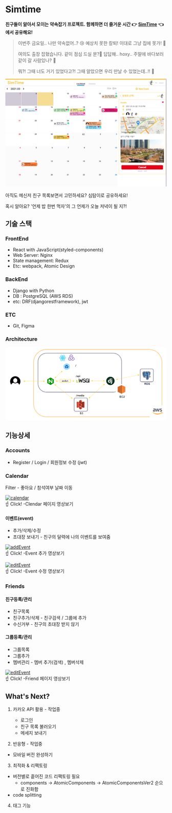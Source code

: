 # Simtime

**친구들이 알아서 모이는 약속잡기 프로젝트. 함께하면 더 즐거운 시간 :point_right: [SimTime](simti.me) :point_left:에서 공유해요!**  

> 이번주 금요일.. 나만 약속없어..? :cry: 예상치 못한 칼퇴!  이대로 그냥 집에 못가! :beer:  
>
> 여의도 출장 잡혔습니다.  같이 점심 드실 분?:curry:  답답해.. hoxy.. 주말에 바다보러 같이 갈 사람있나? :bus:  
>
> 뭐?! 그때 너도 거기 있었다고?! 그때 알았으면 우리 만날 수 있었는데..!! :no_good: 
 

![simtime](https://github.com/arara90/images/blob/master/Simtime/readme/img001.png?raw=true)



아직도 메신저 친구 목록보면서 고민하세요? 심탐이로 공유하세요!

혹시 알아요? '언제 밥 한번 먹자'의 그 언제가 오늘 저녁이 될 지?! 
  
  
## 기술 스택

### FrontEnd
- React with JavaScript(styled-components)
- Web Server: Nginx
- State management: Redux
- Etc: webpack, Atomic Design
 
### BackEnd
- Django with Python
- DB : PostgreSQL (AWS RDS)
- etc: DRF(djangorestframework), jwt

### ETC
- Git, Figma



### Architecture

![architecture](https://github.com/arara90/images/blob/master/Simtime/readme/architecture.png?raw=true)





## 기능상세

### Accounts

* Register / Login / 회원정보 수정 (jwt)

  

### Calendar
Filter - 좋아요 / 참석여부
날짜 이동  
  
[![calendar](http://img.youtube.com/vi/BugwMZUyBGY/0.jpg)](https://youtu.be/BugwMZUyBGY?t=0s)  
☝️ Click! -Clendar 페이지 영상보기  


#### 이벤트(event)
* 추가/삭제/수정
* 초대장 보내기 - 친구의 달력에 나의 이벤트를 보여줌  
  
  

[![addEvent](http://img.youtube.com/vi/jdDfMK4clwU/0.jpg)](https://youtu.be/jdDfMK4clwU?t=0s)   
☝️ Click! -Event 추가 영상보기  

 
[![editEvent](http://img.youtube.com/vi/UcQqXb_ZtuA/0.jpg)](https://youtu.be/UcQqXb_ZtuA?t=0s)  
☝️ Click! -Event 수정 영상보기 

### Friends
#### 친구등록/관리

* 친구목록
* 친구추가/삭제 - 친구검색 / 그룹에 추가
* 수신거부 - 친구의 초대장 받지 않기



#### 그룹등록/관리

* 그룹목록
* 그룹추가
* 멤버관리 - 멤버 추가(검색) , 멤버삭제  

[![editEvent](http://img.youtube.com/vi/BugwMZUyBGY/0.jpg)](https://youtu.be/Ml1Wn07VXog?t=0s)  
☝️ Click! -Friend 페이지 영상보기  

## What's Next?

1) 카카오 API 활용 - 작업중

	- 로그인
	- 친구 목록 불러오기
	- 메세지 보내기



2) 반응형 - 작업중

* 모바일 버전 완성하기


3) 최적화 & 리팩토링

* 버전별로 흩어진 코드 리팩토링 필요
  *  components -> AtomicComponents -> AtomicComponentsVer2 순으로 진화함
*  code splitting

4) 태그 기능
